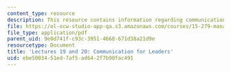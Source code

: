 ```yaml
---
content_type: resource
description: This resource contains information regarding communication for leaders.
file: https://ol-ocw-studio-app-qa.s3.amazonaws.com/courses/15-279-management-communication-for-undergraduates-fall-2012/ebe5003451ed7af5ad642f7b90fac491_MIT15_279F12_lec19and20.pdf
file_type: application/pdf
parent_uid: 9e0d741f-c93c-3951-4668-671d38a21d9e
resourcetype: Document
title: 'Lectures 19 and 20: Communication for Leaders'
uid: ebe50034-51ed-7af5-ad64-2f7b90fac491
---
```

